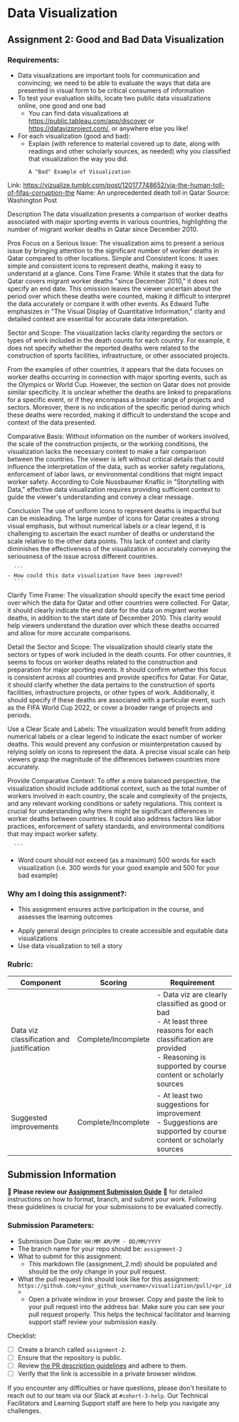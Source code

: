 # Data Visualization

## Assignment 2: Good and Bad Data Visualization

### Requirements:

- Data visualizations are important tools for communication and convincing; we need to be able to evaluate the ways that data are presented in visual form to be critical consumers of information 
- To test your evaluation skills, locate two public data visualizations online, one good and one bad  
    - You can find data visualizations at https://public.tableau.com/app/discover or https://datavizproject.com/, or anywhere else you like! 
- For each visualization (good and bad):  
    - Explain (with reference to material covered up to date, along with readings and other scholarly sources, as needed) why you classified that visualization the way you did.
      ```
      A "Bad" Example of Visualization

Link: https://vizualize.tumblr.com/post/120177748652/via-the-human-toll-of-fifas-corruption-the
Name: An unprecedented death toll in Qatar
Source: Washington Post

Description
The data visualization presents a comparison of worker deaths associated with major sporting events in various countries, highlighting the number of migrant worker deaths in Qatar since December 2010.

Pros
Focus on a Serious Issue: The visualization aims to present a serious issue by bringing attention to the significant number of worker deaths in Qatar compared to other locations.
Simple and Consistent Icons: It uses simple and consistent icons to represent deaths, making it easy to understand at a glance.
Cons
Time Frame: While it states that the data for Qatar covers migrant worker deaths "since December 2010," it does not specify an end date. This omission leaves the viewer uncertain about the period over which these deaths were counted, making it difficult to interpret the data accurately or compare it with other events. As Edward Tufte emphasizes in "The Visual Display of Quantitative Information," clarity and detailed context are essential for accurate data interpretation.

Sector and Scope: The visualization lacks clarity regarding the sectors or types of work included in the death counts for each country. For example, it does not specify whether the reported deaths were related to the construction of sports facilities, infrastructure, or other associated projects.

From the examples of other countries, it appears that the data focuses on worker deaths occurring in connection with major sporting events, such as the Olympics or World Cup. However, the section on Qatar does not provide similar specificity. It is unclear whether the deaths are linked to preparations for a specific event, or if they encompass a broader range of projects and sectors. Moreover, there is no indication of the specific period during which these deaths were recorded, making it difficult to understand the scope and context of the data presented.

Comparative Basis: Without information on the number of workers involved, the scale of the construction projects, or the working conditions, the visualization lacks the necessary context to make a fair comparison between the countries. The viewer is left without critical details that could influence the interpretation of the data, such as worker safety regulations, enforcement of labor laws, or environmental conditions that might impact worker safety. According to Cole Nussbaumer Knaflic in "Storytelling with Data," effective data visualization requires providing sufficient context to guide the viewer's understanding and convey a clear message.

Conclusion
The use of uniform icons to represent deaths is impactful but can be misleading. The large number of icons for Qatar creates a strong visual emphasis, but without numerical labels or a clear legend, it is challenging to ascertain the exact number of deaths or understand the scale relative to the other data points. This lack of context and clarity diminishes the effectiveness of the visualization in accurately conveying the seriousness of the issue across different countries.







      ```
    - How could this data visualization have been improved?  
      ```
Clarify Time Frame: The visualization should specify the exact time period over which the data for Qatar and other countries were collected. For Qatar, it should clearly indicate the end date for the data on migrant worker deaths, in addition to the start date of December 2010. This clarity would help viewers understand the duration over which these deaths occurred and allow for more accurate comparisons.

Detail the Sector and Scope: The visualization should clearly state the sectors or types of work included in the death counts. For other countries, it seems to focus on worker deaths related to the construction and preparation for major sporting events. It should confirm whether this focus is consistent across all countries and provide specifics for Qatar. For Qatar, it should clarify whether the data pertains to the construction of sports facilities, infrastructure projects, or other types of work. Additionally, it should specify if these deaths are associated with a particular event, such as the FIFA World Cup 2022, or cover a broader range of projects and periods.

Use a Clear Scale and Labels: The visualization would benefit from adding numerical labels or a clear legend to indicate the exact number of worker deaths. This would prevent any confusion or misinterpretation caused by relying solely on icons to represent the data. A precise visual scale can help viewers grasp the magnitude of the differences between countries more accurately.

Provide Comparative Context: To offer a more balanced perspective, the visualization should include additional context, such as the total number of workers involved in each country, the scale and complexity of the projects, and any relevant working conditions or safety regulations. This context is crucial for understanding why there might be significant differences in worker deaths between countries. It could also address factors like labor practices, enforcement of safety standards, and environmental conditions that may impact worker safety.






      
      ```
- Word count should not exceed (as a maximum) 500 words for each visualization (i.e. 
300 words for your good example and 500 for your bad example)

### Why am I doing this assignment?:

- This assignment ensures active participation in the course, and assesses the learning outcomes
* Apply general design principles to create accessible and equitable data visualizations
* Use data visualization to tell a story

### Rubric:

| Component               | Scoring   | Requirement                                                 |
|-------------------------|-----------|-------------------------------------------------------------|
| Data viz classification and justification | Complete/Incomplete | - Data viz are clearly classified as good or bad<br />- At least three reasons for each classification are provided<br />- Reasoning is supported by course content or scholarly sources |
| Suggested improvements  | Complete/Incomplete | - At least two suggestions for improvement<br />- Suggestions are supported by course content or scholarly sources |

## Submission Information

🚨 **Please review our [Assignment Submission Guide](https://github.com/UofT-DSI/onboarding/blob/main/onboarding_documents/submissions.md)** 🚨 for detailed instructions on how to format, branch, and submit your work. Following these guidelines is crucial for your submissions to be evaluated correctly.

### Submission Parameters:
* Submission Due Date: `HH:MM AM/PM - DD/MM/YYYY`
* The branch name for your repo should be: `assignment-2`
* What to submit for this assignment:
    * This markdown file (assignment_2.md) should be populated and should be the only change in your pull request.
* What the pull request link should look like for this assignment: `https://github.com/<your_github_username>/visualization/pull/<pr_id>`
    * Open a private window in your browser. Copy and paste the link to your pull request into the address bar. Make sure you can see your pull request properly. This helps the technical facilitator and learning support staff review your submission easily.

Checklist:
- [ ] Create a branch called `assignment-2`.
- [ ] Ensure that the repository is public.
- [ ] Review [the PR description guidelines](https://github.com/UofT-DSI/onboarding/blob/main/onboarding_documents/submissions.md#guidelines-for-pull-request-descriptions) and adhere to them.
- [ ] Verify that the link is accessible in a private browser window.

If you encounter any difficulties or have questions, please don't hesitate to reach out to our team via our Slack at `#cohort-3-help`. Our Technical Facilitators and Learning Support staff are here to help you navigate any challenges.
